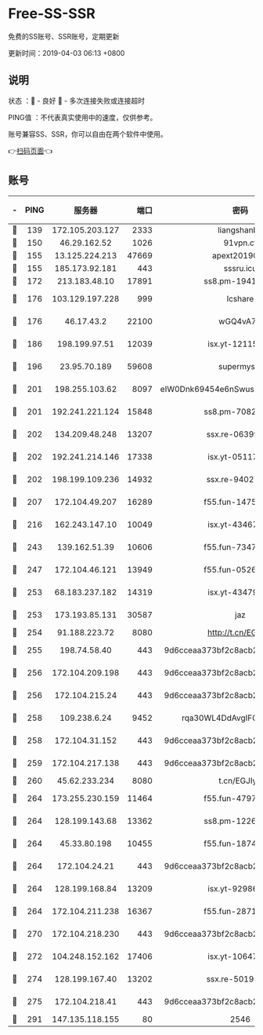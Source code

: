 # Free-SS-SSR

免费的SS账号、SSR账号，定期更新

更新时间：2019-04-03 06:13 +0800

## 说明

状态     ：🙂 - 良好 🙁 - 多次连接失败或连接超时

PING值   ：不代表真实使用中的速度，仅供参考。

账号兼容SS、SSR，你可以自由在两个软件中使用。

👉[扫码页面](https://liesauer.github.io/Free-SS-SSR/)👈

## 账号

|-|PING|服务器|端口|密码|加密方式|区域|
|:----:|:----:|:-----:|-----:|:----:|:----:|:----:|
|🙂|139|172.105.203.127|2333|liangshanbo|chacha20|JP|
|🙂|150|46.29.162.52|1026|91vpn.cf|rc4-md5|RU|
|🙂|155|13.125.224.213|47669|apext2019001|chacha20|KR|
|🙂|155|185.173.92.181|443|sssru.icu|rc4-md5|RU|
|🙂|172|213.183.48.10|17891|ss8.pm-19418557|rc4-md5|RU|
|🙂|176|103.129.197.228|999|lcshare|aes-256-cfb|US|
|🙂|176|46.17.43.2|22100|wGQ4vA7D|aes-256-gcm|RU|
|🙂|186|198.199.97.51|12039|isx.yt-12115421|aes-256-cfb|US|
|🙂|196|23.95.70.189|59608|supermyssr|chacha20-ietf|US|
|🙂|201|198.255.103.62|8097|eIW0Dnk69454e6nSwuspv9DmS201tQ0D|aes-256-cfb|US|
|🙂|201|192.241.221.124|15848|ss8.pm-70821304|aes-256-cfb|US|
|🙂|202|134.209.48.248|13207|ssx.re-06399370|aes-256-cfb|US|
|🙂|202|192.241.214.146|17338|isx.yt-05117386|aes-256-cfb|US|
|🙂|202|198.199.109.236|14932|ssx.re-94027376|aes-256-cfb|US|
|🙂|207|172.104.49.207|16289|f55.fun-14753338|aes-256-cfb|SG|
|🙂|216|162.243.147.10|10049|isx.yt-43467068|aes-256-cfb|US|
|🙂|243|139.162.51.39|10606|f55.fun-73475767|aes-256-cfb|SG|
|🙂|247|172.104.46.121|13949|f55.fun-05262034|aes-256-cfb|SG|
|🙂|253|68.183.237.182|14319|isx.yt-43479630|aes-256-cfb|SG|
|🙂|253|173.193.85.131|30587|jaz|aes-256-cfb|US|
|🙂|254|91.188.223.72|8080|http://t.cn/EGJIyrl|rc4-md5|RU|
|🙂|255|198.74.58.40|443|9d6cceaa373bf2c8acb22e60b6a58be6|aes-256-cfb|US|
|🙂|256|172.104.209.198|443|9d6cceaa373bf2c8acb22e60b6a58be6|aes-256-cfb|US|
|🙂|256|172.104.215.24|443|9d6cceaa373bf2c8acb22e60b6a58be6|aes-256-cfb|US|
|🙂|258|109.238.6.24|9452|rqa30WL4DdAvgIFG6Fs3znzTa|aes-256-cfb|FR|
|🙂|258|172.104.31.152|443|9d6cceaa373bf2c8acb22e60b6a58be6|aes-256-cfb|US|
|🙂|259|172.104.217.138|443|9d6cceaa373bf2c8acb22e60b6a58be6|aes-256-cfb|US|
|🙂|260|45.62.233.234|8080|t.cn/EGJIyrl|rc4-md5|CA|
|🙂|264|173.255.230.159|11464|f55.fun-47976795|aes-256-cfb|US|
|🙂|264|128.199.143.68|13362|ss8.pm-12261880|aes-256-cfb|SG|
|🙂|264|45.33.80.198|10455|f55.fun-18747830|aes-256-cfb|US|
|🙂|264|172.104.24.21|443|9d6cceaa373bf2c8acb22e60b6a58be6|aes-256-cfb|US|
|🙂|264|128.199.168.84|13209|isx.yt-92986955|aes-256-cfb|SG|
|🙂|264|172.104.211.238|16367|f55.fun-28710915|aes-256-cfb|US|
|🙂|270|172.104.218.230|443|9d6cceaa373bf2c8acb22e60b6a58be6|aes-256-cfb|US|
|🙂|272|104.248.152.162|17406|isx.yt-10647855|aes-256-cfb|SG|
|🙂|274|128.199.167.40|13202|ssx.re-50195661|aes-256-cfb|SG|
|🙂|275|172.104.218.41|443|9d6cceaa373bf2c8acb22e60b6a58be6|aes-256-cfb|US|
|🙂|291|147.135.118.155|80|2546|chacha20|US|
